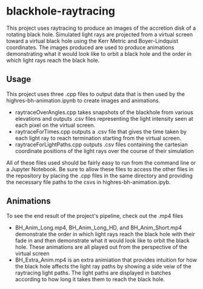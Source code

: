 # blackhole-raytracing 

This project uses raytracing to produce an images of the accretion disk of a rotating black hole. Simulated light rays are projected from a virtual screen toward a virtual black hole using the Kerr Metric and Boyer-Lindquist coordinates. The images produced are used to produce animations demonstrating what it would look like to orbit a black hole and the order in which light rays reach the black hole.

## Usage

This project uses three .cpp files to output data that is then used by the highres-bh-animation.ipynb to create images and animations.
- raytraceOverAngles.cpp takes snapshots of the blackhole from various elevations and outputs .csv files representing the light intensity seen at each pixel on the virtual screen.
- raytraceForTimes.cpp outputs a .csv file that gives the time taken by each light ray to reach termination starting from the virtual screen.
- raytraceForLightPaths.cpp outputs .csv files containing the cartesian coordinate positions of the light rays over the course of their simulation

 All of these files used should be fairly easy to run from the command line or a Jupyter Notebook. Be sure to allow these files to access the other files in the repository by placing the .cpp files in the same directory and providing the necessary file paths to the csvs in highres-bh-animation.ipyb.
 
## Animations

To see the end result of the project's pipeline, check out the .mp4 files
- BH_Anim_Long.mp4, BH_Anim_Long_HD, and BH_Anim_Short.mp4 demonstrate the order in which light rays reach the black hole with their fade in and then demonstrate what it would look like to orbit the black hole. These animations are all played out from the perspective of the virtual screen
- BH_Extra_Anim.mp4 is an extra animiation that provides intuition for how the black hole affects the light ray paths by showing a side veiw of the raytracing light paths. The light paths are displayed in batches according to how long it takes them to reach the black hole.
